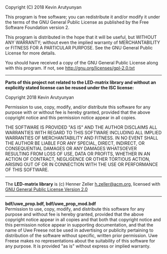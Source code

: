 Copyright (C) 2018  Kevin Arutyunyan

This program is free software; you can redistribute it and/or modify
it under the terms of the GNU General Public License as published by
the Free Software Foundation version 2.

This program is distributed in the hope that it will be useful,
but WITHOUT ANY WARRANTY; without even the implied warranty of
MERCHANTABILITY or FITNESS FOR A PARTICULAR PURPOSE.  See the
GNU General Public License for more details.

You should have received a copy of the GNU General Public License along
with this program.  If not, see <http://gnu.org/licenses/gpl-2.0.txt>

***

__Parts of this project not related to the LED-matrix library and without
an explicitly stated license can be reused under the ISC license:__

Copyright 2018 Kevin Arutyunyan

Permission to use, copy, modify, and/or distribute this software for any
purpose with or without fee is hereby granted, provided that the above
copyright notice and this permission notice appear in all copies.

THE SOFTWARE IS PROVIDED "AS IS" AND THE AUTHOR DISCLAIMS ALL WARRANTIES WITH
REGARD TO THIS SOFTWARE INCLUDING ALL IMPLIED WARRANTIES OF MERCHANTABILITY
AND FITNESS. IN NO EVENT SHALL THE AUTHOR BE LIABLE FOR ANY SPECIAL, DIRECT,
INDIRECT, OR CONSEQUENTIAL DAMAGES OR ANY DAMAGES WHATSOEVER RESULTING FROM
LOSS OF USE, DATA OR PROFITS, WHETHER IN AN ACTION OF CONTRACT, NEGLIGENCE OR
OTHER TORTIOUS ACTION, ARISING OUT OF OR IN CONNECTION WITH THE USE OR
PERFORMANCE OF THIS SOFTWARE.

***

The __LED-matrix library__ is (c) Henner Zeller <h.zeller@acm.org>, licensed with
[GNU General Public License Version 2.0](http://www.gnu.org/licenses/gpl-2.0.txt)

***

__bdf/uwe_prop.bdf, bdf/uwe_prop_mod.bdf__    
Permission to use, copy, modify, and distribute this
software for any purpose and without fee is hereby granted,
provided that the above copyright notice appear in all
copies and that both that copyright notice and this
permission notice appear in supporting documentation, and
that the name of Uwe Freese not be used in advertising or
publicity pertaining to distribution of the software without
specific, written prior permission. Uwe Freese makes no
representations about the suitability of this software for
any purpose. It is provided "as is" without express or
implied warranty.
